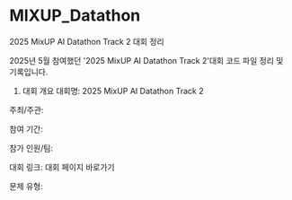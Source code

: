# MIXUP_Datathon
2025 MixUP AI Datathon Track 2 대회 정리

2025년 5월 참여했던 '2025 MixUP AI Datathon Track 2'대회 코드 파일 정리 및 기록입니다.

1. 대회 개요
대회명: 2025 MixUP AI Datathon Track 2

주최/주관:

참여 기간:

참가 인원/팀:

대회 링크: 대회 페이지 바로가기

문제 유형:

